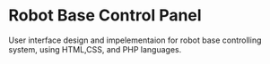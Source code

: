 # Robot Base Control Panel
 User interface design and impelementaion for robot base controlling system, using HTML,CSS, and PHP languages.
